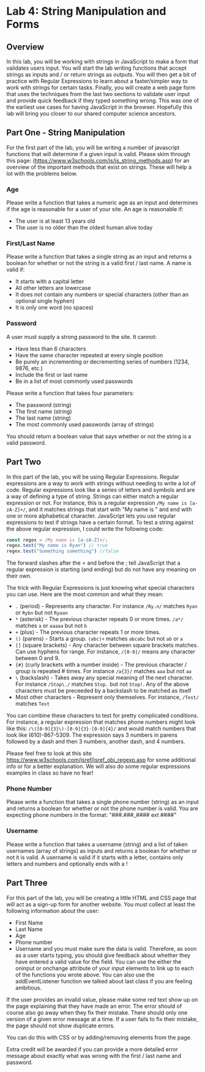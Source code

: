 # Lab 4: String Manipulation and Forms

## Overview

In this lab, you will be working with strings in JavaScript to make a form that validates users input.
You will start the lab writing functions that accept strings as inputs and / or return strings as outputs.
You will then get a bit of practice with Regular Expressions to learn about a faster/simpler way to work with
strings for certain tasks. Finally, you will create a web page form that uses the techniques from the
last two sections to validate user input and provide quick feedback if they typed something wrong.
This was one of the earliest use cases for having JavaScript in the browser. Hopefully this lab will
bring you closer to our shared computer science ancestors.

## Part One - String Manipulation

For the first part of the lab, you will be writing a number of javascript functions that will determine
if a given input is valid. Please skim through this page: (https://www.w3schools.com/js/js_string_methods.asp)
for an overview of the important methods that exist on strings. These will help a lot with the problems
below.

### Age

Please write a function that takes a numeric age as an input and determines if the age is reasonable
for a user of your site. An age is reasonable if:
- The user is at least 13 years old
- The user is no older than the oldest human alive today

### First/Last Name

Please write a function that takes a single string as an input and returns a boolean for whether or not
the string is a valid first / last name. A name is valid if:
- It starts with a capital letter
- All other letters are lowercase
- It does not contain any numbers or special characters (other than an optional single hyphen)
- It is only one word (no spaces)

### Password

A user must supply a strong password to the site. It cannot:
- Have less than 6 characters
- Have the same character repeated at every single position
- Be purely an incrementing or decrementing series of numbers (1234, 9876, etc.)
- Include the first or last name
- Be in a list of most commonly used passwords

Please write a function that takes four parameters:
- The password (string)
- The first name (string)
- The last name (string)
- The most commonly used passwords (array of strings)

You should return a boolean value that says whether or not the string is a valid password.

## Part Two

In this part of the lab, you will be using Regular Expressions. Regular expressions are a
way to work with strings without needing to write a lot of code. Regular expressions look like a series
of letters and symbols and are a way of defining a type of string. Strings can either match a regular
expression or not. For instance, this is a regular expression `/My name is [a-zA-Z]+/`, and it matches 
strings that start with "My name is " and end with one or more alphabetical character. JavaScript
lets you use regular expressions to test if strings have a certain format. To test a string against
the above regular expression, I could write the following code: 

```javascript 
const regex = /My name is [a-zA-Z]+/;
regex.test("My name is Ryan") // true
regex.test("Something something") //false
```

The forward slashes after the = and before the ; tell JavaScript that a regular expression is starting
(and ending) but do not have any meaning on their own.

The trick with Regular Expressions is just knowing what special characters you can use.
Here are the most common and what they mean:
- `.` (period) - Represents any character. For instance `/Ry.n/` matches `Ryan` or `Rybn` but not `Ryaan`
- `*` (asterisk) - The previous character repeats 0 or more times. `/a*/` matches `a` or `aaaaa` but not `b`
- `+` (plus) - The previous character repeats 1 or more times.
- `()` (parens) - Starts a group. `(abc)+` matches `abcabc` but not `ab` or `a`
- `[]` (square brackets) - Any character between square brackets matches. Can use hyphens for range. For
instance, `/[0-9]/` means any character between 0 and 9.
- `{#}` (curly brackets with a number inside) - The previous character / group is repeated # times. For
instance `/a{3}/` matches `aaa` but not `aa`
- `\` (backslash) - Takes away any special meaning of the next character. For instance `/Stop\./` matches
`Stop.` but not `Stop!`. Any of the above characters must be preceeded by a backslash to be matched as
itself
- Most other characters - Represent only themselves. For instance, `/Test/` matches `Test`

You can combine these characters to test for pretty complicated conditions. For instance, a regular expression
that matches phone numbers might look like this: `/\([0-9]{3}\)-[0-9]{3}-[0-9]{4}/` and would 
match numbers that look like (610)-867-5309. The expression says 3 numbers in parens followed by a dash
and then 3 numbers, another dash, and 4 numbers. 

Please feel free to look at this site https://www.w3schools.com/jsref/jsref_obj_regexp.asp
for some additional info or for a better explanation. We will also do some regular expressions
examples in class so have no fear!  

### Phone Number

Please write a function that takes a single phone number (string) as an input and returns a boolean for whether or
not the phone number is valid. You are expecting phone numbers in the format: "###.###_#### ext ####"

### Username

Please write a function that takes a username (string) and a list of taken usernames (array of strings)
as inputs and returns a boolean for whether or not it is valid. A username is valid if it starts with
a letter, contains only letters and numbers and optionally ends with a !

## Part Three

For this part of the lab, you will be creating a little HTML and CSS page that will act as a sign-up
form for another website. You must collect at least the following information about the user:
- First Name
- Last Name
- Age
- Phone number
- Username
and you must make sure the data is valid. Therefore, as soon as a user starts typing, you should
give feedback about whether they have entered a valid value for the field. You can use the
either the oninput or onchange attribute of your input elements to link up to each of the functions
you wrote above. You can also use the addEventListener function we talked about last class if you 
are feeling ambitious.

If the user provides an invalid value, please make some red text show up on the page explaining
that they have made an error. The error should of course also go away when they fix their mistake.
There should only one version of a given error message at a time. If a user fails to fix
their mistake, the page should not show duplicate errors.

You can do this with CSS or by adding/removing elements from the page.

Extra credit will be awarded if you can provide a more detailed error message about exactly what was
wrong with the first / last name and password.